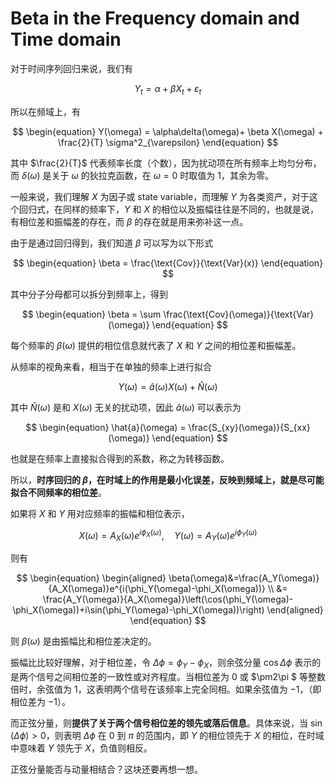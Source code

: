 # Beta in the Frequency domain and Time domain

对于时间序列回归来说，我们有

$$
\begin{equation}
    Y_t = \alpha + \beta X_t + \varepsilon_t 
\end{equation}
$$

所以在频域上，有

$$
\begin{equation}
    Y(\omega) = \alpha\delta(\omega)+  \beta X(\omega) + \frac{2}{T} \sigma^2_{\varepsilon}
\end{equation}
$$

其中 $\frac{2}{T}$ 代表频率长度（个数），因为扰动项在所有频率上均匀分布，而 $\delta(\omega)$ 是关于 $\omega$ 的狄拉克函数，在 $\omega =0$ 时取值为 1，其余为零。

一般来说，我们理解 $X$ 为因子或 state variable，而理解 $Y$ 为各类资产，对于这个回归式，在同样的频率下，$Y$ 和 $X$ 的相位以及振幅往往是不同的，也就是说，有相位差和振幅差的存在，而 $\beta$ 的存在就是用来弥补这一点。

由于是通过回归得到，我们知道 $\beta$ 可以写为以下形式

$$
\begin{equation}
    \beta = \frac{\text{Cov}}{\text{Var}(x)}
\end{equation}
$$

其中分子分母都可以拆分到频率上，得到

$$
\begin{equation}
    \beta = \sum \frac{\text{Cov}(\omega)}{\text{Var}(\omega)}
\end{equation}
$$

每个频率的 $\beta(\omega)$ 提供的相位信息就代表了 $X$ 和 $Y$ 之间的相位差和振幅差。

从频率的视角来看，相当于在单独的频率上进行拟合

$$
\begin{equation}
    Y(\omega) = \hat{a}(\omega) X(\omega) + \hat{N}(\omega)
\end{equation}
$$

其中 $\hat{N}(\omega)$ 是和 $X(\omega)$ 无关的扰动项，因此 $\hat{a}(\omega)$ 可以表示为

$$
\begin{equation}
    \hat{a}(\omega) = \frac{S_{xy}(\omega)}{S_{xx}(\omega)}
\end{equation}
$$

也就是在频率上直接拟合得到的系数，称之为转移函数。

所以，**时序回归的 $\beta$，在时域上的作用是最小化误差，反映到频域上，就是尽可能拟合不同频率的相位差**。

如果将 $X$ 和 $Y$ 用对应频率的振幅和相位表示，

$$
X(\omega)=A_X(\omega)e^{i\phi_X(\omega)},\quad Y(\omega)=A_Y(\omega)e^{i\phi_Y(\omega)}
$$

则有

$$
\begin{equation}
\begin{aligned}
    \beta(\omega)&=\frac{A_Y(\omega)}{A_X(\omega)}e^{i(\phi_Y(\omega)-\phi_X(\omega))} \\
    &= \frac{A_Y(\omega)}{A_X(\omega)}\left(\cos(\phi_Y(\omega)-\phi_X(\omega))+i\sin(\phi_Y(\omega)-\phi_X(\omega))\right)
\end{aligned}
\end{equation}
$$

则 $\beta(\omega)$ 是由振幅比和相位差决定的。

振幅比比较好理解，对于相位差，令 $\Delta\phi=\phi_Y-\phi_X$，则余弦分量 $\cos \Delta\phi$ 表示的是两个信号之间相位差的一致性或对齐程度。当相位差为 0 或 $\pm2\pi $ 等整数倍时，余弦值为 $1$，这表明两个信号在该频率上完全同相。如果余弦值为 $-1$，（即相位差为 $-1$）。

而正弦分量，则**提供了关于两个信号相位差的领先或落后信息**。具体来说，当 $\sin(\Delta\phi)>0$，则表明 $\Delta\phi$ 在 $0$ 到 $\pi$ 的范围内，即 $Y$ 的相位领先于 $X$ 的相位，在时域中意味着 $Y$ 领先于 $X$，负值则相反。

正弦分量能否与动量相结合？这块还要再想一想。


